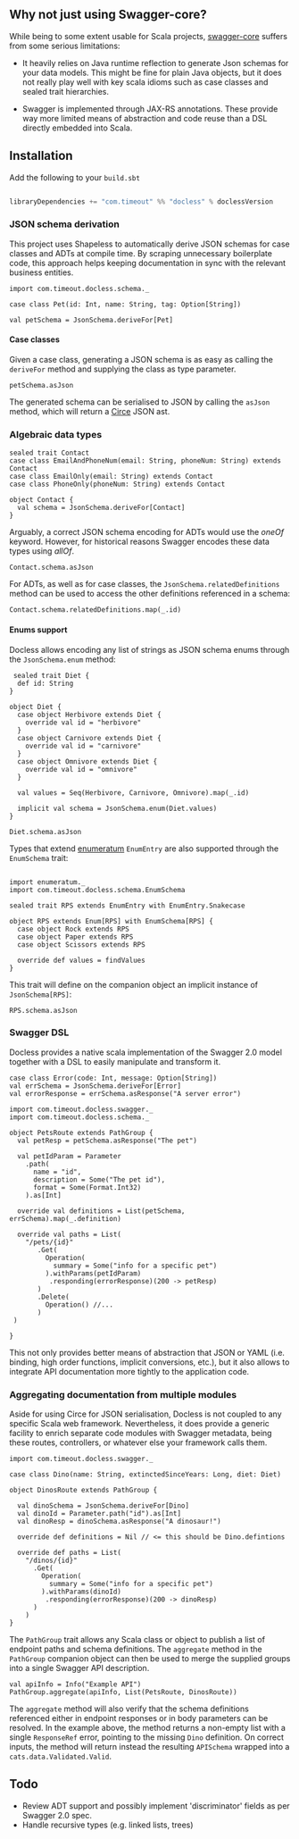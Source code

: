 ## Why not just using Swagger-core?

While being to some extent usable for Scala projects, [swagger-core](https://github.com/swagger-api/swagger-core) suffers from some serious limitations:

- It heavily relies on Java runtime reflection to generate Json schemas for your data models. This might be fine for plain Java objects, but it does not really play well with key scala idioms such as case classes and sealed trait hierarchies.

- Swagger is implemented through JAX-RS annotations. These provide way more limited means of abstraction and code reuse than a DSL directly embedded into Scala. 

## Installation 

Add the following to your `build.sbt`

```scala

libraryDependencies += "com.timeout" %% "docless" % doclessVersion
```
### JSON schema derivation

This project uses Shapeless to automatically derive JSON schemas for case classes and ADTs at compile time. By scraping unnecessary boilerplate code, this approach helps keeping documentation in sync with the relevant business entities.

```tut:silent
import com.timeout.docless.schema._

case class Pet(id: Int, name: String, tag: Option[String])

val petSchema = JsonSchema.deriveFor[Pet]
```

#### Case classes

Given a case class, generating a JSON schema is as easy as calling the `deriveFor` method and supplying the class as type parameter.

```tut
petSchema.asJson
```

The generated schema can be serialised to JSON by calling the `asJson` method, which will return a [Circe](https://github.com/travisbrown/circe) JSON ast. 

### Algebraic data types 

```tut:silent
sealed trait Contact
case class EmailAndPhoneNum(email: String, phoneNum: String) extends Contact
case class EmailOnly(email: String) extends Contact
case class PhoneOnly(phoneNum: String) extends Contact

object Contact {
  val schema = JsonSchema.deriveFor[Contact]
}
```
Arguably, a correct JSON schema encoding for ADTs would use the _oneOf_ keyword. However, for historical reasons Swagger encodes these data types using _allOf_.
```tut
Contact.schema.asJson
```

For ADTs, as well as for case classes, the `JsonSchema.relatedDefinitions`
method can be used to access the other definitions referenced in a schema:
```tut
Contact.schema.relatedDefinitions.map(_.id)
```

#### Enums support

Docless allows encoding any list of strings as JSON schema enums through the
`JsonSchema.enum` method:

```tut:silent
 sealed trait Diet {
  def id: String
}

object Diet {
  case object Herbivore extends Diet {
    override val id = "herbivore"
  }
  case object Carnivore extends Diet {
    override val id = "carnivore"
  }
  case object Omnivore extends Diet {
    override val id = "omnivore"
  }
  
  val values = Seq(Herbivore, Carnivore, Omnivore).map(_.id)
  
  implicit val schema = JsonSchema.enum(Diet.values)
}
```
```tut
Diet.schema.asJson
```

Types that extend [enumeratum](https://github.com/lloydmeta/enumeratum) `EnumEntry` are also supported through the `EnumSchema` trait:

```tut:silent

import enumeratum._
import com.timeout.docless.schema.EnumSchema

sealed trait RPS extends EnumEntry with EnumEntry.Snakecase 

object RPS extends Enum[RPS] with EnumSchema[RPS] {
  case object Rock extends RPS
  case object Paper extends RPS
  case object Scissors extends RPS
  
  override def values = findValues
}
```
This trait will define on the companion object an implicit instance of `JsonSchema[RPS]`:
```tut
RPS.schema.asJson
```

### Swagger DSL

Docless provides a native scala implementation of the Swagger 2.0 model together with a DSL to easily manipulate and transform it.

```tut:invisible
case class Error(code: Int, message: Option[String])
val errSchema = JsonSchema.deriveFor[Error]
val errorResponse = errSchema.asResponse("A server error")
```

```tut:silent
import com.timeout.docless.swagger._
import com.timeout.docless.schema._

object PetsRoute extends PathGroup {
  val petResp = petSchema.asResponse("The pet")

  val petIdParam = Parameter
    .path(
      name = "id",
      description = Some("The pet id"),
      format = Some(Format.Int32)
    ).as[Int]

  override val definitions = List(petSchema, errSchema).map(_.definition)

  override val paths = List(
    "/pets/{id}"
       .Get(
         Operation(
           summary = Some("info for a specific pet")
         ).withParams(petIdParam)
          .responding(errorResponse)(200 -> petResp)
       )
       .Delete(
         Operation() //...
       )
 )
 
}
```
This not only provides better means of abstraction that JSON or YAML (i.e. binding, high order functions, implicit conversions, etc.), but it also allows to integrate API documentation more tightly to the application code.

### Aggregating documentation from multiple modules

Aside for using Circe for JSON serialisation, Docless is not coupled to any specific Scala web framework. Nevertheless, it does provide a generic facility to enrich separate code modules with Swagger metadata, being these routes, controllers, or whatever else your framework calls them.

```tut:silent
import com.timeout.docless.swagger._

case class Dino(name: String, extinctedSinceYears: Long, diet: Diet)

object DinosRoute extends PathGroup {

  val dinoSchema = JsonSchema.deriveFor[Dino]
  val dinoId = Parameter.path("id").as[Int]
  val dinoResp = dinoSchema.asResponse("A dinosaur!")

  override def definitions = Nil // <= this should be Dino.defintions

  override def paths = List(
    "/dinos/{id}"
      .Get(
        Operation(
          summary = Some("info for a specific pet")
        ).withParams(dinoId)
         .responding(errorResponse)(200 -> dinoResp)
      )
    )
}
```
The `PathGroup` trait allows any Scala class or object to publish a list of endpoint paths and schema definitions. The `aggregate` method in the `PathGroup` companion object can then be used to merge the supplied groups into a single Swagger API description.

```tut
val apiInfo = Info("Example API")
PathGroup.aggregate(apiInfo, List(PetsRoute, DinosRoute))
```

The `aggregate` method will also verify that the schema definitions referenced either in endpoint responses or in body parameters can be resolved. In the example above, the method returns a non-empty list with a single `ResponseRef` error, pointing to the missing `Dino` definition. On correct inputs, the method will return instead the resulting `APISchema` wrapped into a `cats.data.Validated.Valid`.

## Todo

- Review ADT support and possibly implement 'discriminator' fields as per Swagger 2.0 spec.
- Handle recursive types (e.g. linked lists, trees)
